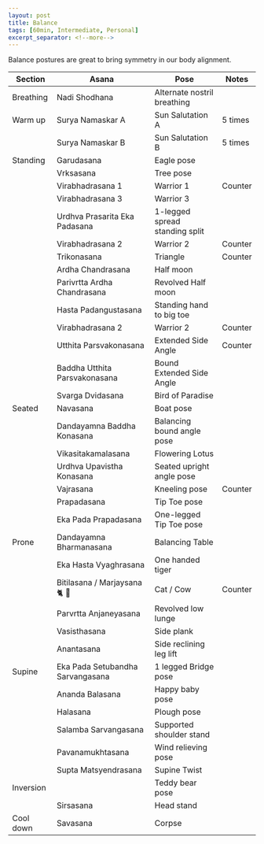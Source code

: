 ```yaml
---
layout: post
title: Balance
tags: [60min, Intermediate, Personal]
excerpt_separator: <!--more-->
---
```


Balance postures are great to bring symmetry in our body alignment.
<!--more-->

| Section | Asana | Pose | Notes |
| ------ | ------ | ------ | ------ |
| Breathing | Nadi Shodhana | Alternate nostril breathing
| Warm up | Surya Namaskar A | Sun Salutation A | 5 times |
| | Surya Namaskar B | Sun Salutation B | 5 times |
| Standing | Garudasana | Eagle pose
| | Vrksasana | Tree pose
| | Virabhadrasana 1 | Warrior 1 | Counter
| | Virabhadrasana 3 | Warrior 3
| | Urdhva Prasarita Eka Padasana | 1-legged spread standing split
| | Virabhadrasana 2 | Warrior 2 | Counter
| | Trikonasana | Triangle | Counter
| | Ardha Chandrasana | Half moon
| | Parivrtta Ardha Chandrasana | Revolved Half moon
| | Hasta Padangustasana | Standing hand to big toe
| | Virabhadrasana 2 | Warrior 2 | Counter
| | Utthita Parsvakonasana | Extended Side Angle | Counter
| | Baddha Utthita Parsvakonasana | Bound Extended Side Angle
| | Svarga Dvidasana | Bird of Paradise
| Seated | Navasana | Boat pose
| | Dandayamna Baddha Konasana | Balancing bound angle pose
| | Vikasitakamalasana | Flowering Lotus
| | Urdhva Upavistha Konasana | Seated upright angle pose
| | Vajrasana | Kneeling pose | Counter
| | Prapadasana | Tip Toe pose
| | Eka Pada Prapadasana | One-legged Tip Toe pose
| Prone | Dandayamna Bharmanasana | Balancing Table
| | Eka Hasta Vyaghrasana | One handed tiger
| | Bitilasana / Marjaysana 🐈 🐄 | Cat / Cow | Counter
| | Parvrtta Anjaneyasana | Revolved low lunge
| | Vasisthasana | Side plank
| | Anantasana | Side reclining leg lift
| Supine | Eka Pada Setubandha Sarvangasana | 1 legged Bridge pose
| | Ananda Balasana | Happy baby pose
| | Halasana | Plough pose
| | Salamba Sarvangasana | Supported shoulder stand
| | Pavanamukhtasana | Wind relieving pose
| | Supta Matsyendrasana | Supine Twist
| Inversion | | Teddy bear pose
| | Sirsasana | Head stand
| Cool down | Savasana | Corpse
